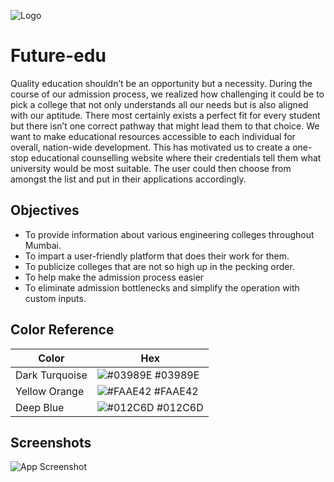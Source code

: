 
![Logo](https://dev-to-uploads.s3.amazonaws.com/uploads/articles/th5xamgrr6se0x5ro4g6.png)



# Future-edu

 Quality education shouldn’t be an opportunity but a necessity. During the course of our admission process, we realized how challenging it could be to pick a college that not only understands all our needs but is also aligned with our aptitude. There most certainly exists a perfect fit for every student but there isn’t one correct pathway that might lead them to that choice. We want to make educational resources accessible to each individual for overall, nation-wide development.
 This has motivated us to create a one-stop educational counselling website where their credentials tell them what university would be most suitable. The user could then choose from amongst the list and put in their applications accordingly.


## Objectives

- To provide information about various engineering colleges throughout Mumbai.
- To impart a user-friendly platform that does their work for them.
- To publicize colleges that are not so high up in the pecking order.
- To help make the admission process easier
- To eliminate admission bottlenecks and simplify the operation with custom inputs.

## Color Reference

| Color             | Hex                                                                |
| ----------------- | ------------------------------------------------------------------ |
| Dark Turquoise | ![#03989E](https://via.placeholder.com/10/03989E?text=+) #03989E |
| Yellow Orange | ![#FAAE42](https://via.placeholder.com/10/FAAE42?text=+) #FAAE42 |
| Deep Blue | ![#012C6D](https://via.placeholder.com/10/012C6D?text=+) #012C6D |



## Screenshots

![App Screenshot](https://via.placeholder.com/468x300?text=App+Screenshot+Here)

